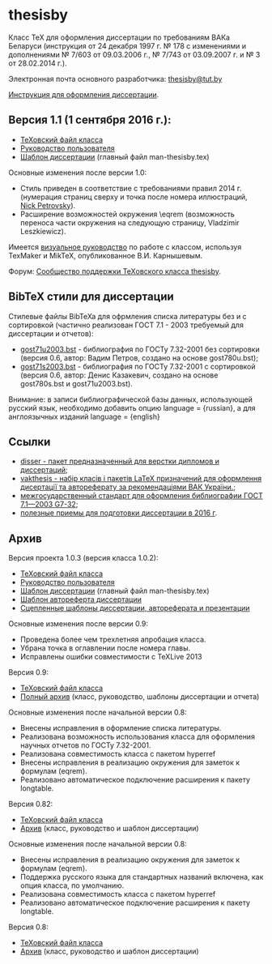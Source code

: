 # thesisby
Класс TeX для оформления диссертации по требованиям ВАКа Беларуси (инструкция от 24 декабря 1997 г. № 178 с изменениями и дополнениями № 7/603 от 09.03.2006 г., № 7/743 от 03.09.2007 г. и № 3 от 28.02.2014 г.).

Электронная почта основного разработчика: thesisby@tut.by

[Инструкция для оформления диссертации](https://vak.gov.by/On-Approval-of-Instruction).

## Версия 1.1 (1 сентября 2016 г.):

* [ТеХовский файл класса](https://github.com/belgraviton/thesisby/releases/download/v1.1.1/thesisby.cls)
* [Руководство пользователя](https://github.com/belgraviton/thesisby/releases/download/v1.1.1/man-thesisby.pdf)
* [Шаблон диссертации](https://github.com/belgraviton/thesisby/archive/v1.1.1.zip) (главный файл man-thesisby.tex)

Основные изменения после версии 1.0:

* Стиль приведен в соответствие с требованиями правил 2014 г. (нумерация страниц сверху и точка после номера иллюстраций, [Nick Petrovsky](https://github.com/nick-petrovsky)).
* Расширение возможностей окружения \eqrem (возможность переноса части окружения на следующую страницу, Vladzimir Leszkiewicz).

Имеется [визуальное руководство](http://piohelp.ru/myfiles/miktex2/petrov.html) по работе с классом, используя TexMaker и MikTeX, опубликованное В.И. Карнышевым.

Форум: [Сообщество поддержки TeXовского класса thesisby](http://thesisby.livejournal.com/).

## BibTeX стили для диссертации

Cтилевые файлы BibTeXa для офрмления списка литературы без и с сортировкой (частично реализован ГОСТ 7.1 - 2003 требуемый для диссертации и отчетов):
* [gost71u2003.bst](https://github.com/belgraviton/thesisby/releases/download/v1.0/gost71u2003.bst) - библиография по ГОСТу 7.32-2001 без сортировки (версия 0.6, автор: Вадим Петров, создано на основе gost780u.bst);
* [gost71s2003.bst](https://github.com/belgraviton/thesisby/releases/download/v1.0/gost71s2003.bst) - библиография по ГОСТу 7.32-2001 с сортировкой (версия 0.6, автор: Денис Казакевич, создано на основе gost780s.bst и gost71u2003.bst).

Внимание: в записи библиографической базы данных, использующей русский язык, необходимо добавить опцию language = {russian}, а для англоязычных изданий language = {english} 

## Ссылки
* [disser - пакет предназначенный для верстки дипломов и диссертаций](http://www.ctan.org/tex-archive/macros/latex/contrib/disser/);
* [vakthesis - набір класів і пакетів LaTeX призначений для оформлення дисертації та автореферату за рекомендаціями ВАК України.](http://www.imath.kiev.ua/~baranovskyi/tex/vakthesis/);
* [межгосударственный стандарт для оформления библиографии ГОСТ 7.1—2003 G7-32](https://ru.wikisource.org/wiki/%D0%93%D0%9E%D0%A1%D0%A2_7.1%E2%80%942003);
* [полезные приемы для подготовки диссертации в 2016 г](https://github.com/belgraviton/thesisby/pull/1).

## Архив

Версия проекта 1.0.3 (версия класса 1.0.2):

* [ТеХовский файл класса](https://github.com/belgraviton/thesisby/releases/download/v1.0.3/thesisby.cls)
* [Руководство пользователя](https://github.com/belgraviton/thesisby/releases/download/v1.0.3/man-thesisby.pdf)
* [Шаблон диссертации](https://github.com/belgraviton/thesisby/archive/v1.0.3.zip) (главный файл man-thesisby.tex)
* [Шаблон автореферта диссертации](https://github.com/belgraviton/thesisby/releases/download/v1.0.3/AbstractPhD.tex)
* [Сцепленные шаблоны диссертации, автореферата и презентации](https://github.com/belgraviton/thesisby/releases/download/v1.0.3/thesis_template_complex_v1.0.3.zip)
 
Основные изменения после версии 0.9:

* Проведена более чем трехлетняя апробация класса.
* Убрана точка в оглавлении после номера главы.
* Исправлены ошибки совместимости с TeXLive 2013

Версия 0.9:

* [ТеХовский файл класса](https://github.com/belgraviton/thesisby/releases/download/v0.9/thesisby.cls)
* [Полный архив](https://github.com/belgraviton/thesisby/archive/v0.9.zip) (класс, руководство, шаблоны диссертации и отчета)
 
Основные изменения после начальной версии 0.8:

* Внесены исправления в оформление списка литературы.
* Реализована возможность использования класса для оформления научных отчетов по ГОСТу 7.32-2001.
* Реализована совместимость класса с пакетом hyperref
* Внесены исправления в реализацию окружения для заметок к формулам (eqrem).
* Реализовано автоматическое подключение расширения к пакету longtable.
 
Версия 0.82:

* [ТеХовский файл класса](https://github.com/belgraviton/thesisby/releases/download/v0.8.2/thesisby.cls)
* [Архив](https://github.com/belgraviton/thesisby/archive/v0.8.2.zip) (класс, руководство и шаблон диссертации)

Основные изменения после начальной версии 0.8:

* Внесены исправления в реализацию окружения для заметок к формулам (eqrem).
* Поддержка русского языка для стандартных названий включена, как опция класса, по умолчанию.
* Реализована совместимость класса с пакетом hyperref
* Реализовано автоматическое подключение расширения к пакету longtable.

Версия 0.8:

* [ТеХовский файл класса](https://github.com/belgraviton/thesisby/releases/download/v0.8/thesisby.cls)
* [Архив](https://github.com/belgraviton/thesisby/archive/v0.8.zip) (класс, руководство и шаблон диссертации)


